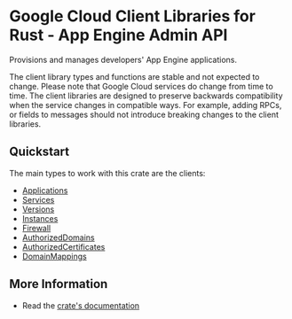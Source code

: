 # Google Cloud Client Libraries for Rust - App Engine Admin API

<!-- Code generated by sidekick. DO NOT EDIT. -->


Provisions and manages developers' App Engine applications.

The client library types and functions are stable and not expected to change.
Please note that Google Cloud services do change from time to time. The client
libraries are designed to preserve backwards compatibility when the service
changes in compatible ways. For example, adding RPCs, or fields to messages
should not introduce breaking changes to the client libraries.

## Quickstart

The main types to work with this crate are the clients:

- [Applications]
- [Services]
- [Versions]
- [Instances]
- [Firewall]
- [AuthorizedDomains]
- [AuthorizedCertificates]
- [DomainMappings]

## More Information

- Read the [crate's documentation](https://docs.rs/google-cloud-appengine-v1/latest/google-cloud-appengine-v1)

[Applications]: https://docs.rs/google-cloud-appengine-v1/latest/google_cloud_appengine_v1/client/struct.Applications.html
[Services]: https://docs.rs/google-cloud-appengine-v1/latest/google_cloud_appengine_v1/client/struct.Services.html
[Versions]: https://docs.rs/google-cloud-appengine-v1/latest/google_cloud_appengine_v1/client/struct.Versions.html
[Instances]: https://docs.rs/google-cloud-appengine-v1/latest/google_cloud_appengine_v1/client/struct.Instances.html
[Firewall]: https://docs.rs/google-cloud-appengine-v1/latest/google_cloud_appengine_v1/client/struct.Firewall.html
[AuthorizedDomains]: https://docs.rs/google-cloud-appengine-v1/latest/google_cloud_appengine_v1/client/struct.AuthorizedDomains.html
[AuthorizedCertificates]: https://docs.rs/google-cloud-appengine-v1/latest/google_cloud_appengine_v1/client/struct.AuthorizedCertificates.html
[DomainMappings]: https://docs.rs/google-cloud-appengine-v1/latest/google_cloud_appengine_v1/client/struct.DomainMappings.html
